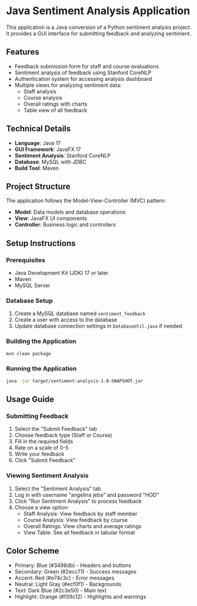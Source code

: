 # Java Sentiment Analysis Application

This application is a Java conversion of a Python sentiment analysis project. It provides a GUI interface for submitting feedback and analyzing sentiment.

## Features

- Feedback submission form for staff and course evaluations
- Sentiment analysis of feedback using Stanford CoreNLP
- Authentication system for accessing analysis dashboard
- Multiple views for analyzing sentiment data:
  - Staff analysis
  - Course analysis
  - Overall ratings with charts
  - Table view of all feedback

## Technical Details

- **Language**: Java 17
- **GUI Framework**: JavaFX 17
- **Sentiment Analysis**: Stanford CoreNLP
- **Database**: MySQL with JDBC
- **Build Tool**: Maven

## Project Structure

The application follows the Model-View-Controller (MVC) pattern:

- **Model**: Data models and database operations
- **View**: JavaFX UI components
- **Controller**: Business logic and controllers

## Setup Instructions

### Prerequisites

- Java Development Kit (JDK) 17 or later
- Maven
- MySQL Server

### Database Setup

1. Create a MySQL database named `sentiment_feedback`
2. Create a user with access to the database
3. Update database connection settings in `DatabaseUtil.java` if needed

### Building the Application

```bash
mvn clean package
```

### Running the Application

```bash
java -jar target/sentiment-analysis-1.0-SNAPSHOT.jar
```

## Usage Guide

### Submitting Feedback

1. Select the "Submit Feedback" tab
2. Choose feedback type (Staff or Course)
3. Fill in the required fields
4. Rate on a scale of 0-5
5. Write your feedback
6. Click "Submit Feedback"

### Viewing Sentiment Analysis

1. Select the "Sentiment Analysis" tab
2. Log in with username "angelina jeba" and password "HOD"
3. Click "Run Sentiment Analysis" to process feedback
4. Choose a view option:
   - Staff Analysis: View feedback by staff member
   - Course Analysis: View feedback by course
   - Overall Ratings: View charts and average ratings
   - View Table: See all feedback in tabular format

## Color Scheme

- Primary: Blue (#3498db) - Headers and buttons
- Secondary: Green (#2ecc71) - Success messages
- Accent: Red (#e74c3c) - Error messages
- Neutral: Light Gray (#ecf0f1) - Backgrounds
- Text: Dark Blue (#2c3e50) - Main text
- Highlight: Orange (#f39c12) - Highlights and warnings
